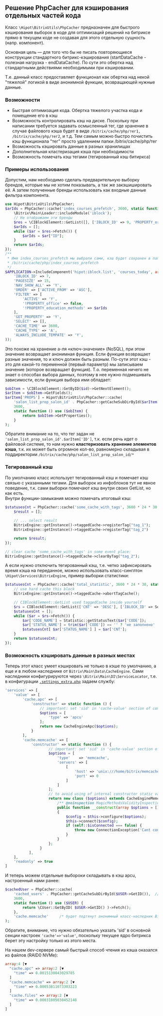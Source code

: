 Решение PhpCacher для кэширования отдельных частей кода
------------------------------------------------------

Класс <code>\Hipot\BitrixUtils\PhpCacher</code> предназначен для быстрого кэширования выборок в коде 
для оптимизаций решений на битриксе прямо в текущем коде не создавая для этого отдельную сущность (напр. компонент).

Основная цель — для того что бы не писать повторяющиеся конструкции стандартного битрикс-кэширования (startDataCache - полезная нагрузка - endDataCache). По сути это обертка над стандартными действиями необходимыми при кэшировании. 

Т.е. данный класс предоставляет функционал как обертка над некой "тяжелой" логикой в виде анонимной функции, возвращающей нужные данные.

### Возможности
- Быстрая оптимизация кода. Обертка тяжелого участка кода и помещение его в кэш
- Возможность контролировать кэш на диске. Поскольку при написании требуется задавать осмысленный тег, где хранение в случае файлового кэша будет в виде <code>/bitrix/cache/php/тег1, 
/bitrix/cache/php/тег2</code>, и т.д. Тем самым можно быстро почистить кэш функционала "тег" просто удалением папки /bitrix/cache/php/тег
- Возможность кэшировать данные в разных хранилищах
- Дополнительная кластеризация кэша при необходимости
- Возможность помечать кэш тегами (тегированный кэш битиркса)


### Примеры использования
Допустим, нам необходимо сделать предварительную выборку брендов, которые мы не хотим показывать, а так же закэшишировать её.
А затем полученные бренды использовать как входные данные фильтра компонента.

```php
use Hipot\BitrixUtils\PhpCacher;
$arIds = PhpCacher::cache('index_courses_prefetch', 3600, static function () {
    \Bitrix\Main\Loader::includeModule('iblock');
    // Не отображаем эти бренды
    $res = \CIBlockElement::GetList([], ['IBLOCK_ID' => 9, 'PROPERTY_org' => [3887, 7181, 5340, 5355, 7154]], false, false, ['ID']);
    $arIds = [];
    while ($ar = $res->Fetch()) {
        $arIds = $ar["ID"];
    }
    return $arIds;
});
/**
 * Имя index_courses_prefetch мы выбрали сами, кэш будет сохранен в папке 
 * /bitrix/cache/php/index_courses_prefetch
 */
$APPLICATION->IncludeComponent('hipot:iblock.list', 'courses_today', array(
    'IBLOCK_ID' => 7,
    'PAGESIZE' => 15,
    'NAV_SHOW_ALL' => 'Y',
    'ORDER' => ['ACTIVE_FROM' => 'ASC'],
    'FILTER' => [
        'ACTIVE' => 'Y',
        '!PROPERTY_office' => false,
        '!PROPERTY_education_methods' => $arIds
    ],
    'GET_PROPERTY' => 'Y',
    'SELECT' => [],
    'CACHE_TIME' => 3600,
    'CACHE_TYPE' => 'A',
    'ALWAYS_INCLUDE_TEMPATE' => 'Y',
));
```

Это похоже на хранение а-ля «ключ-значение» (NoSQL), при этом значение возвращает анонимная функция. Если функция возвращает разные значения, то и ключ должен быть разным.
По-сути этот кэш - это для какой-то переменной (первый параметр) мы записываем значение (которое возвращает функция). 
Т.о. переменная ничего не знает о способах выбора данных, поэтому в нее нужно подмешивать зависимости, если функция выбора ими обладает:

```php
$obItem = \CIBlockElement::GetByID($id)->GetNextElement();
$arItem = $obItem->GetFields();
$arItem['PROPS'] = Hipot\BitrixUtils\PhpCacher::cache(
    'salon_list_prop_salon_id' . PhpCacher::getCacheSubDirById($arItem['ID']),
    3600, 
    static function () use ($obItem) {
        return $obItem->GetProperties();
    }
);
```

Обратите внимание на то, что тег задан не <code>'salon_list_prop_salon_id'.$arItem['ID']</code>, т.к. если речь идет о файловой системе, то нам нужно 
<b>кластеризовать хранение элементов кэша</b>, т.к. их может быть огромное кол-во, равномерно складывая в поддиректории <code>/bitrix/cache/php/salon_list_prop_salon_id/*</code>

### Тегированный кэш
По умолчанию класс использует тегированный кэш и помечает кэш связью с указанными тегами. Для выборок из инфоблоков тут не явное поведение, т.к. сами выборки помечают кэш внутри своих GetList, но как есть.  
Внутри функции-замыкания можно помечать итоговый кэш:
```php
$statusesCnt = PhpCacher::cache('some_cache_with_tags', 3600 * 24 * 30 * 12 /* one year */, static function () {
    $result = [];
    
    // ... select result
    BitrixEngine::getInstance()->taggedCache->registerTag("tag_1");
    BitrixEngine::getInstance()->taggedCache->registerTag("tag_2")

    return $result;
});

// clear cache 'some_cache_with_tags' in some event place:
BitrixEngine::getInstance()->taggedCache->clearByTag("tag_2");
```

А если нужно отключить тегированный кэш, т.е. четко зафиксировать время кэша на переданное, можно использовать класс-синглтон <code>\Hipot\Services\BitrixEngine</code>, пример выборки статистики:
```php
$statusesCnt = PhpCacher::cache('total_statistic', 3600 * 24 * 30, static function () {
	// use hard cache this block
	BitrixEngine::getInstance()->taggedCache->abortTagCache();

	// CIBlockElement::GetList used taggedCache inside yourself
	$rs = CIBlockElement::GetList(['CNT' => 'DESC'], ['IBLOCK_ID' => Settings::BIDS_PROTOKOLS], ['CODE']);
	$statusesCnt = [];
	while ($ar = $rs->Fetch()) {
		$ar['CODE_NAME'] = Statistic::getStatusText($ar['CODE']);
		$ar['STATUS_NAME'] = trim($ar['CODE']) == '' ? 'не заполнено' :  $ar['CODE_NAME'];
		$statusesCnt[ $ar['STATUS_NAME'] ] = $ar['CNT'];
	}
	return $statusesCnt;
});
```

### Возможность кэшировать данные в разных местах

Теперь этот класс умеет кэшировать не только в кэше по умолчанию, а еще и в любом наследнике от <code>Bitrix\Main\Data\CacheEngine</code>.
Сами наследники конфигурируются через <code>\Bitrix\Main\DI\ServiceLocator</code>, т.е. в конфигурации [<code>.settings_extra.php</code>](../install/.settings_extra.php) задаем службу:
```php
'services' => [
    'value' => [
        'cache.apc' => [
            'constructor' => static function () {
                // important: set 'sid' in 'cache-value' section of config
                $options = [
                    'type' => 'apcu'
                ];
                return new CacheEngineApc($options);
            }
        ],
        'cache.memcache' => [
            'constructor' => static function () {
                    // important: set 'sid' in 'cache-value' section of config
                    $options = [
                        'type'    => 'memcache',
                        'servers' => [
                            [
                                'host' => 'unix:///home/bitrix/memcached.sock',
                                'port' => 0
                            ]
                        ]
                    ];
                    // to avoid using of internal constructor static variables
                    return new class ($options) extends CacheEngineMemcache {
                        /** @noinspection MagicMethodsValidityInspection */
                        public function __construct(array $options = [])
                        {
                            $config = $this->configure($options);
                            $this->connect($config);
                            if (self::$isConnected === false) {
                                throw new ConnectionException('Cant connect to memcache');
                            }
                        }
                    };
                }
           ],
    ],
    'readonly' => true
]
```

И теперь можем отдельные выбороки складывать в кэш apcu, настроенный нами ранее:

```php
$cachedUser = PhpCacher::cache(
    'cached_users' . PhpCacher::getCacheSubDirById($USER->GetID()),  // tag with cluster by collision of id's
    3600, 
    static function () use ($USER) {
	    return \CUser::GetByID( $USER->GetID() )->Fetch();
    },
    'cache.memcache'     /* будет подтянут анонимный класс-наследник Bitrix\Main\Data\CacheEngineMemcache */
);
```

Обратите, внимание, что нужно обязательно указать 'sid' в основной секции настроек <code>'cache'=>'value'</code>, поскольку текущее
ядро битрикса берет эту настройку только из этого места.

На нашем dev-сервере самый быстрый способ чтения из кэша оказался из файлов (RAID0 NVMe):
```php
array:4 [▼
  "cache.apc" => array:2 [▼
    "time" => 0.0015130043029785
  ]
  "cache.memcache" => array:2 [▼
    "time" => 0.00053811073303223
  ]
  "cache.files" => array:2 [▼
    "time" => 0.00031805038452148
  ]
]
```